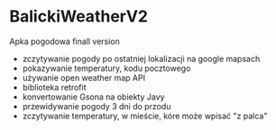 # BalickiWeatherV2
 Apka pogodowa finall version

- zczytywanie pogody po ostatniej lokalizacji na google mapsach
- pokazywanie temperatury, kodu pocztowego
- używanie open weather map API
- biblioteka retrofit
- konvertowanie Gsona na obiekty Javy
- przewidywanie pogody 3 dni do przodu
- zczytywanie temperatury, w mieście, kóre może wpisać "z palca"
